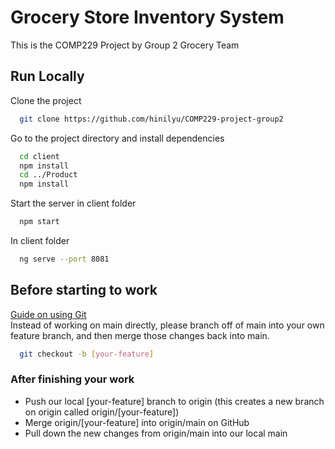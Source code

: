 # Grocery Store Inventory System

This is the COMP229 Project by Group 2 Grocery Team

## Run Locally

Clone the project

```bash
  git clone https://github.com/hinilyu/COMP229-project-group2
```

Go to the project directory and install dependencies

```bash
  cd client
  npm install
  cd ../Product
  npm install
```

Start the server in client folder

```bash
  npm start
```

In client folder

```bash
  ng serve --port 8081
```

## Before starting to work

[Guide on using Git](https://www.freecodecamp.org/news/practical-git-and-git-workflows/) <br />
Instead of working on main directly, please branch off of main into your own feature branch, and then merge those changes back into main.

```bash
  git checkout -b [your-feature]
```

### After finishing your work

- Push our local [your-feature] branch to origin (this creates a new branch on origin called origin/[your-feature])
- Merge origin/[your-feature] into origin/main on GitHub
- Pull down the new changes from origin/main into our local main
